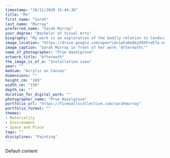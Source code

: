 ```yaml
---
timestamp: "18/11/2020 15:44:36"
title: "Ms"
first_name: "Sarah"
last_name: "Murray"
preferred_name: "Sarah Murray"
your_degree: "Bachelor of Visual Arts"
biography: "My work is an exploration of the bodily relation to landscape, the physicality of making and the reflection of the internal psychological landscape. Working both en plein air and in the studio, I aim to create works that engages with the landscape and communicates our relationship with it. My work balances between figuration and abstraction and explores my interest in mark-making and the gestural nature of painting and drawing."
image_location: "https://drive.google.com/open?id=1wFa0eQXyHIKPreE7a-vmTFmvME3B0adq"
image_caption: "Sarah Murray in front of her work 'Aftermath\""
name_of_photographer: "Prue Hazelgrove"
artwork_title: "Aftermath"
the_image_is_of_a: "Installation view"
year: ""
medium: "Acrylic on Canvas"
dimensions: ""
height_cm: "189"
width_cm: "150"
depth_cm: ""
duration_for_digital_work: ""
photographer_name: "Prue Hazelgrove"
portfolio_url: "https://fivewallscollective.com/sarahmurray"
portfolio_format: ""
themes:
- Materiality
- Environment
- Space and Place
tags: ""
disciplines: "Painting"
---
```


Default content